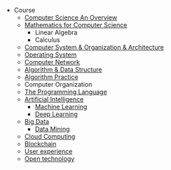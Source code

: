 * Course
    * [Computer Science An Overview](Computer_Science_an_Overview/README.md)	 
    * [Mathematics for Computer Science](Mathematics_for_Computer_Science/README.md)
        * Linear Algebra
        * Calculus
    * [Computer System & Organization & Architecture](Computer_System/README.md)
    * [Operating System](Operating_System/README.md) 
    * [Computer Network](Computer_Network/README.md) 
    * [Algorithm & Data Structure](Algorithm-Data_Structure/README.md)
    * [Algorithm Practice](Algorithm_Practice/README.md)
    * Computer Organization		
    * [The Programming Language](The_Programming_Language/README.md) 
    * [Artificial Intelligence](Artificial_Intelligence/README.md)
        * [Machine Learning](Machine_Learning/README.md)
        * [Deep Learning](Deep_Learning/README.md)
    * [Big Data](Big_Data/README.md)
        * [Data Mining](Big_Data/Data_Mining/README.md)	 
    * [Cloud Computing](Cloud_Computing/README.md) 
    * [Blockchain](Blockchain/README.md)
    * [User experience](User_experience/README.md)
    * [Open technology](Open_technology/README.md)
